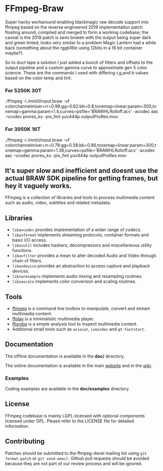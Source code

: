 FFmpeg-Braw
=============
Super hacky workaround enabling blackmagic raw decode support into ffmpeg based on the reverse engineered 2019 implementation patch floating around,
compiled and merged to form a working codebase; the caveat is the 2019 patch is semi broken with the output being super dark and green tinted; looks very similar to a problem Magic Lantern had a while back (something about the rggb16le using 12bits in a 16 bit container maybe?).

So to duct tape a solution I just added a bunch of filters and offsets to the output pipeline and a custom gamma curve to approximate gen 5 color science.
These are the commands I used with differing r,g,and b values based on the color temp and tint:
### For 5250K 30T
./ffmpeg -i /mnt/l/input.braw -vf colorchannelmixer=rr=0.98:gg=0.62:bb=0.8,tonemap=linear:param=300,tonemap=gamma:param=1.4,curves=psfile='BRAWHLRolloff.acv' -acodec aac -vcodec prores_ks -pix_fmt yuv444p outputProRes.mov

### For 3950K 16T
./ffmpeg -i /mnt/i/input.braw -vf colorchannelmixer=rr=0.78:gg=0.58:bb=0.86,tonemap=linear:param=300,tonemap=gamma:param=1.38,curves=psfile='BRAWHLRolloff.acv' -acodec aac -vcodec prores_ks -pix_fmt yuv444p outputProRes.mov


It's super slow and inefficient and doesnt use the actual BRAW SDK pipeline for getting frames, but hey it vaguely works.
--

FFmpeg is a collection of libraries and tools to process multimedia content
such as audio, video, subtitles and related metadata.

## Libraries

* `libavcodec` provides implementation of a wider range of codecs.
* `libavformat` implements streaming protocols, container formats and basic I/O access.
* `libavutil` includes hashers, decompressors and miscellaneous utility functions.
* `libavfilter` provides a mean to alter decoded Audio and Video through chain of filters.
* `libavdevice` provides an abstraction to access capture and playback devices.
* `libswresample` implements audio mixing and resampling routines.
* `libswscale` implements color conversion and scaling routines.

## Tools

* [ffmpeg](https://ffmpeg.org/ffmpeg.html) is a command line toolbox to
  manipulate, convert and stream multimedia content.
* [ffplay](https://ffmpeg.org/ffplay.html) is a minimalistic multimedia player.
* [ffprobe](https://ffmpeg.org/ffprobe.html) is a simple analysis tool to inspect
  multimedia content.
* Additional small tools such as `aviocat`, `ismindex` and `qt-faststart`.

## Documentation

The offline documentation is available in the **doc/** directory.

The online documentation is available in the main [website](https://ffmpeg.org)
and in the [wiki](https://trac.ffmpeg.org).

### Examples

Coding examples are available in the **doc/examples** directory.

## License

FFmpeg codebase is mainly LGPL-licensed with optional components licensed under
GPL. Please refer to the LICENSE file for detailed information.

## Contributing

Patches should be submitted to the ffmpeg-devel mailing list using
`git format-patch` or `git send-email`. Github pull requests should be
avoided because they are not part of our review process and will be ignored.
